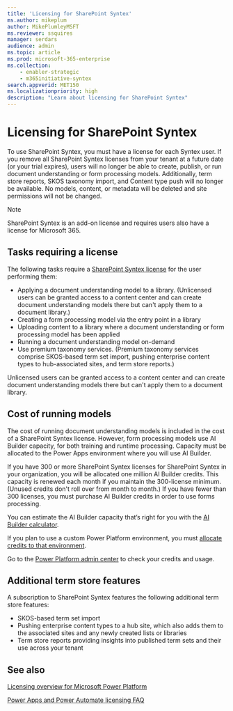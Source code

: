 ```yaml
---
title: 'Licensing for SharePoint Syntex'
ms.author: mikeplum
author: MikePlumleyMSFT
ms.reviewer: ssquires
manager: serdars
audience: admin
ms.topic: article
ms.prod: microsoft-365-enterprise
ms.collection: 
    - enabler-strategic
    - m365initiative-syntex
search.appverid: MET150
ms.localizationpriority: high
description: "Learn about licensing for SharePoint Syntex"
---
```


# Licensing for SharePoint Syntex

To use SharePoint Syntex, you must have a license for each Syntex user. If you remove all SharePoint Syntex licenses from your tenant at a future date (or your trial expires), users will no longer be able to create, publish, or run document understanding or form processing models. Additionally, term store reports, SKOS taxonomy import, and Content type push will no longer be available. No models, content, or metadata will be deleted and site permissions will not be changed.
 
> [!NOTE] 
> SharePoint Syntex is an add-on license and requires users also have a license for Microsoft 365.
 
## Tasks requiring a license
 
The following tasks require a [SharePoint Syntex license](https://www.microsoft.com/microsoft-365/enterprise/sharepoint-syntex) for the user performing them:
 
- Applying a document understanding model to a library. (Unlicensed users can be granted access to a content center and can create document understanding models there but can't apply them to a document library.)
- Creating a form processing model via the entry point in a library
- Uploading content to a library where a document understanding or form processing model has been applied
- Running a document understanding model on-demand
- Use premium taxonomy services. (Premium taxonomy services comprise SKOS-based term set import, pushing enterprise content types to hub-associated sites, and term store reports.)

Unlicensed users can be granted access to a content center and can create document understanding models there but can't apply them to a document library.
 
## Cost of running models
 
The cost of running document understanding models is included in the cost of a SharePoint Syntex license. However, form processing models use AI Builder capacity, for both training and runtime processing. Capacity must be allocated to the Power Apps environment where you will use AI Builder.
 
If you have 300 or more SharePoint Syntex licenses for SharePoint Syntex in your organization, you will be allocated one million AI Builder credits. This capacity is renewed each month if you maintain the 300-license minimum. (Unused credits don't roll over from month to month.) If you have fewer than 300 licenses, you must purchase AI Builder credits in order to use forms processing.
 
You can estimate the AI Builder capacity that’s right for you with the [AI Builder calculator](https://powerapps.microsoft.com/ai-builder-calculator).

If you plan to use a custom Power Platform environment, you must [allocate credits to that environment](/power-platform/admin/capacity-add-on).

Go to the [Power Platform admin center](https://admin.powerplatform.microsoft.com/resources/capacity) to check your credits and usage.
  
## Additional term store features
 
A subscription to SharePoint Syntex features the following additional term store features:
 
- SKOS-based term set import
- Pushing enterprise content types to a hub site, which also adds them to the associated sites and any newly created lists or libraries
- Term store reports providing insights into published term sets and their use across your tenant


## See also

[Licensing overview for Microsoft Power Platform](/power-platform/admin/pricing-billing-skus)

[Power Apps and Power Automate licensing FAQ](/power-platform/admin/powerapps-flow-licensing-faq)

